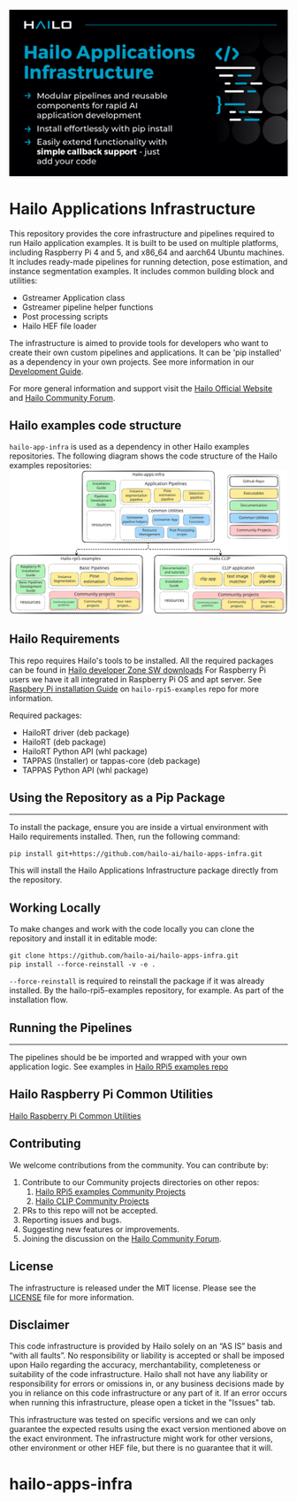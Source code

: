 ![](doc/images/github_applications_infrastructure.png)
# Hailo Applications Infrastructure

This repository provides the core infrastructure and pipelines required to run Hailo application examples.
It is built to be used on multiple platforms, including Raspberry Pi 4 and 5, and x86_64 and aarch64 Ubuntu machines.
It includes ready-made pipelines for running detection, pose estimation, and instance segmentation examples. It includes common building block and utilities:
- Gstreamer Application class
- Gstreamer pipeline helper functions
- Post processing scripts
- Hailo HEF file loader

The infrastructure is aimed to provide tools for developers who want to create their own custom pipelines and applications. It can be 'pip installed' as a dependency in your own projects.
See more information in our [Development Guide](./doc/development_guide.md).

For more general information and support visit the [Hailo Official Website](https://hailo.ai/) and [Hailo Community Forum](https://community.hailo.ai/).

## Hailo examples code structure
`hailo-app-infra` is used as a dependency in other Hailo examples repositories. The following diagram shows the code structure of the Hailo examples repositories:
![hailo_examples_code_structure](doc/images/hailo_examples_code_structure.svg)

## Hailo Requirements
This repo requires Hailo's tools to be installed.
All the required packages can be found in [Hailo developer Zone SW downloads](https://hailo.ai/developer-zone/software-downloads/)
For Raspberry Pi users we have it all integrated in Raspberry Pi OS and apt server. See [Raspbery Pi installation Guide](https://github.com/hailo-ai/hailo-rpi5-examples/blob/main/doc/install-raspberry-pi5.md) on `hailo-rpi5-examples` repo for more information.

Required packages:
- HailoRT driver (deb package)
- HailoRT (deb package)
- HailoRT Python API (whl package)
- TAPPAS (Installer) or tappas-core (deb package)
- TAPPAS Python API (whl package)

## Using the Repository as a Pip Package
-----------------------------
To install the package, ensure you are inside a virtual environment with Hailo requirements installed. Then, run the following command:
```shell script
pip install git+https://github.com/hailo-ai/hailo-apps-infra.git
```
This will install the Hailo Applications Infrastructure package directly from the repository.

## Working Locally
To make changes and work with the code locally you can clone the repository and install it in editable mode:
```shell script
git clone https://github.com/hailo-ai/hailo-apps-infra.git
pip install --force-reinstall -v -e .
```
`--force-reinstall` is required to reinstall the package if it was already installed. By the hailo-rpi5-examples repository, for example. As part of the installation flow.

## Running the Pipelines
--------------------
The pipelines should be be imported and wrapped with your own application logic.
See examples in [Hailo RPi5 examples repo](https://github.com/hailo-ai/hailo-rpi5-examples/blob/main/README.md)

## Hailo Raspberry Pi Common Utilities
[Hailo Raspberry Pi Common Utilities](doc/development_guide.md)

## Contributing

We welcome contributions from the community. You can contribute by:
1. Contribute to our Community projects directories on other repos:
   1. [Hailo RPi5 examples Community Projects](https://github.com/hailo-ai/hailo-rpi5-examples/tree/main/community_projects/community_projects.md)
   2. [Hailo CLIP Community Projects](https://github.com/hailo-ai/hailo-CLIP/community_projects/community_projects.md)
2. PRs to this repo will not be accepted.
3. Reporting issues and bugs.
4. Suggesting new features or improvements.
5. Joining the discussion on the [Hailo Community Forum](https://community.hailo.ai/).

License
----------
The infrastructure is released under the MIT license. Please see the [LICENSE](LICENSE) file for more information.


Disclaimer
----------
This code infrastructure is provided by Hailo solely on an “AS IS” basis and “with all faults”. No responsibility or liability is accepted or shall be imposed upon Hailo regarding the accuracy, merchantability, completeness or suitability of the code infrastructure. Hailo shall not have any liability or responsibility for errors or omissions in, or any business decisions made by you in reliance on this code infrastructure or any part of it. If an error occurs when running this infrastructure, please open a ticket in the "Issues" tab.

This infrastructure was tested on specific versions and we can only guarantee the expected results using the exact version mentioned above on the exact environment. The infrastructure might work for other versions, other environment or other HEF file, but there is no guarantee that it will.
# hailo-apps-infra
